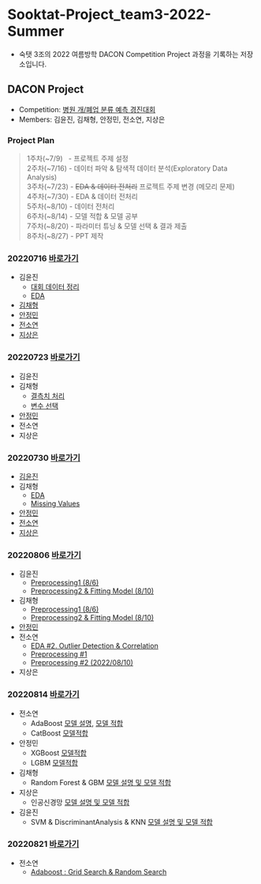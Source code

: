 # Sooktat-Project_team3-2022-Summer
- 숙탯 3조의 2022 여름방학 DACON Competition Project 과정을 기록하는 저장소입니다.


## DACON Project
- Competition: [병원 개/폐업 분류 예측 경진대회](https://dacon.io/competitions/official/9565/overview/description)
- Members: 김윤진, 김채형, 안정민, 전소연, 지상은

### Project Plan
> 1주차(~7/9)&nbsp;&nbsp;&nbsp;- 프로젝트 주제 설정  
> 2주차(~7/16) - 데이터 파악 & 탐색적 데이터 분석(Exploratory Data Analysis)  
> 3주차(~7/23) - ~~EDA & 데이터 전처리~~ 프로젝트 주제 변경 (메모리 문제)  
> 4주차(~7/30) - EDA & 데이터 전처리  
> 5주차(~8/10) - 데이터 전처리  
> 6주차(~8/14) - 모델 적합 & 모델 공부  
> 7주차(~8/20) - 파라미터 튜닝 & 모델 선택 & 결과 제출  
> 8주차(~8/27) - PPT 제작

### 20220716  [바로가기](https://github.com/SoYeonJ99/Hospital_Closure_Prediction/tree/main/ProjectCode/20220716)
- 김윤진  
  - [대회 데이터 정리](https://github.com/SoYeonJ99/Hospital_Closure_Prediction/tree/main/ProjectCode/20220716/데이터파악&EDA(feather파일)_윤진.ipynb)
  - [EDA](https://github.com/SoYeonJ99/Hospital_Closure_Prediction/tree/main/ProjectCode/20220716/AMEX_EDA_윤진.ipynb)
- [김채형](https://github.com/SoYeonJ99/Hospital_Closure_Prediction/blob/main/ProjectCode/20220716/EDA_chaehyounng.ipynb)
- [안정민](https://github.com/SoYeonJ99/Hospital_Closure_Prediction/blob/main/ProjectCode/20220716/0716_ajm_eda_sample.ipynb)
- [전소연](https://github.com/SoYeonJ99/Hospital_Closure_Prediction/blob/main/ProjectCode/20220716/EDA1_JSY.ipynb)
- [지상은]()


### 20220723  [바로가기](https://github.com/SoYeonJ99/Hospital_Closure_Prediction/tree/main/ProjectCode/20220723)
- 김윤진
- 김채형
  - [결측치 처리](https://github.com/SoYeonJ99/Hospital_Closure_Prediction/blob/main/ProjectCode/20220723/MissingValues_chaehyounng.ipynb)
  - [변수 선택](https://github.com/SoYeonJ99/Hospital_Closure_Prediction/blob/main/ProjectCode/20220723/FeatureSelection_chaehyounng.ipynb)
- [안정민](https://github.com/SoYeonJ99/Hospital_Closure_Prediction/blob/main/ProjectCode/20220723/0723_ajm_eda.ipynb)
- 전소연
- 지상은


### 20220730 [바로가기](https://github.com/SoYeonJ99/Hospital_Closure_Prediction/tree/main/ProjectCode/20220730)
- [김윤진](https://github.com/SoYeonJ99/Hospital_Closure_Prediction/blob/main/ProjectCode/20220730/eda&preprocess_YJ.ipynb)
- 김채형
  - [EDA](https://github.com/SoYeonJ99/Hospital_Closure_Prediction/blob/main/ProjectCode/20220730/hospital_%20EDA_chaehyounng.ipynb)
  - [Missing Values](https://github.com/SoYeonJ99/Hospital_Closure_Prediction/blob/main/ProjectCode/20220730/hospital_%20MissingValues_chaehyounng.ipynb)
- [안정민](https://github.com/SoYeonJ99/Hospital_Closure_Prediction/blob/main/ProjectCode/20220730/0730_ajm_EDA.ipynb)
- [전소연](https://github.com/SoYeonJ99/Hospital_Closure_Prediction/blob/main/ProjectCode/20220730/EDA_JSY.ipynb)
- [지상은](https://github.com/SoYeonJ99/Hospital_Closure_Prediction/blob/main/ProjectCode/20220730/0730.ipynb)


### 20220806  [바로가기](https://github.com/SoYeonJ99/Hospital_Closure_Prediction/tree/main/ProjectCode/20220806)
- 김윤진
   - [Preprocessing1 (8/6)](https://github.com/SoYeonJ99/Hospital_Closure_Prediction/blob/main/ProjectCode/20220806/preprocessing_yj.ipynb)
   - [Preprocessing2 & Fitting Model (8/10)](https://github.com/SoYeonJ99/Hospital_Closure_Prediction/blob/main/ProjectCode/20220806/preprocessing_yj-Copy1.ipynb)
- 김채형
   - [Preprocessing1 (8/6)](https://github.com/SoYeonJ99/Hospital_Closure_Prediction/blob/main/ProjectCode/20220806/Preprocessing_chaehyounng.ipynb)
   - [Preprocessing2 & Fitting Model (8/10)](https://github.com/SoYeonJ99/Hospital_Closure_Prediction/blob/main/ProjectCode/20220810/Preprocessing_FittingModel_chaehyounng.ipynb)
- [안정민](https://github.com/SoYeonJ99/Hospital_Closure_Prediction/blob/main/ProjectCode/20220806/0806_ajm_%EB%8D%B0%EC%9D%B4%ED%84%B0%EC%A0%84%EC%B2%98%EB%A6%AC.ipynb)
- 전소연
  - [EDA #2. Outlier Detection & Correlation](https://github.com/SoYeonJ99/Hospital_Closure_Prediction/blob/main/ProjectCode/20220806/EDA2_JSY.ipynb)
  - [Preprocessing #1](https://github.com/SoYeonJ99/Hospital_Closure_Prediction/blob/main/ProjectCode/20220806/Preprocessing1_JSY.ipynb)
  - [Preprocessing #2 (2022/08/10)](https://github.com/SoYeonJ99/Hospital_Closure_Prediction/blob/main/ProjectCode/20220810/Preprocessing2_JSY.ipynb)
- 지상은


### 20220814 [바로가기](https://github.com/SoYeonJ99/Hospital_Closure_Prediction/tree/main/ProjectCode/20220814)
- 전소연  
  + AdaBoost [모델 설명](https://velog.io/@beechwood/Adaboost), [모델 적합](https://github.com/SoYeonJ99/Hospital_Closure_Prediction/blob/main/ProjectCode/20220814/Adaboost_JSY1.ipynb)  
  + CatBoost [모델적합](https://github.com/SoYeonJ99/Hospital_Closure_Prediction/blob/main/ProjectCode/20220814/Catboost_JSY.ipynb)
- 안정민
  + XGBoost [모델적합](https://github.com/SoYeonJ99/Hospital_Closure_Prediction/blob/main/ProjectCode/20220814/0814_ajm_modeling_XGBoost.ipynb)
  + LGBM [모델적합](https://github.com/SoYeonJ99/Hospital_Closure_Prediction/blob/main/ProjectCode/20220814/0814_ajm_modeling_LGBM.ipynb)
- 김채형 
  + Random Forest & GBM [모델 설명 및 모델 적합](https://github.com/SoYeonJ99/Hospital_Closure_Prediction/blob/main/ProjectCode/20220814/ModelFitting_RandomForest_GBM_chaehyounng.ipynb)
- 지상은
  + 인공신경망 [모델 설명 및 모델 적합](https://github.com/SoYeonJ99/Hospital_Closure_Prediction/blob/main/ProjectCode/20220814/%EB%AA%A8%EB%8D%B8%20%EC%A0%81%ED%95%A9_%EC%9D%B8%EA%B3%B5%EC%8B%A0%EA%B2%BD%EB%A7%9D.ipynb)
- 김윤진
  + SVM & DiscriminantAnalysis & KNN [모델 설명 및 모델 적합](https://github.com/SoYeonJ99/Hospital_Closure_Prediction/blob/main/ProjectCode/20220814/svm&DiscriminantAnalysis&knn.ipynb)


### 20220821 [바로가기](https://github.com/SoYeonJ99/Hospital_Closure_Prediction/tree/main/ProjectCode/20220821)
- 전소연
  + [Adaboost : Grid Search & Random Search](https://github.com/SoYeonJ99/Hospital_Closure_Prediction/blob/main/ProjectCode/20220821/Adaboost_tuning1_JSY.ipynb)
